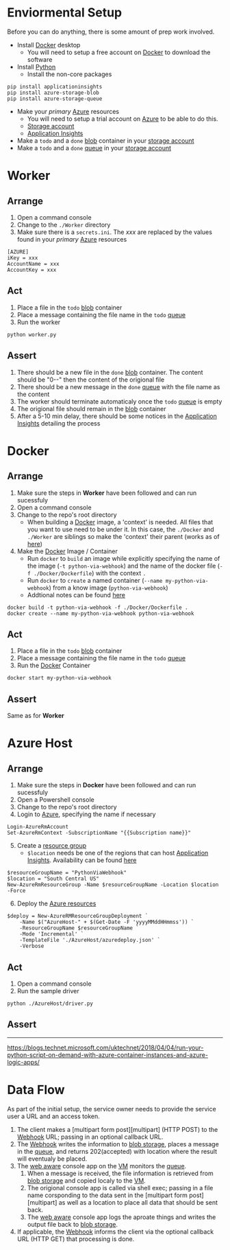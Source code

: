# Enviormental Setup

Before you can do anything, there is some amount of prep work involved.

* Install [Docker][docker] desktop
    * You will need to setup a free account on [Docker][docker] to download the software
* Install [Python][python]
    * Install the non-core packages
```{cmd}
pip install applicationinsights
pip install azure-storage-blob
pip install azure-storage-queue
```
* Make your _primary_ [Azure][azure] resources
    * You will need to setup a trial account on [Azure][azure] to be able to do this. 
    * [Storage account][storage]
	* [Application Insights][appinsights]
* Make a `todo` and a `done` [blob][blob] container in your [storage account][storage]
* Make a `todo` and a `done` [queue][queue] in your [storage account][storage]
	
# Worker

## Arrange

1. Open a command console
2. Change to the `./Worker` directory
3. Make sure there is a `secrets.ini`.
   The _xxx_ are replaced by the values found in your _primary_ [Azure][azure] resources
```{txt}
[AZURE]
iKey = xxx
AccountName = xxx
AccountKey = xxx
```

## Act

1. Place a file in the `todo` [blob][blob] container
2. Place a message containing the file name in the `todo` [queue][queue]
3. Run the worker
```{shell}
python worker.py
```

## Assert

1. There should be a new file in the `done` [blob][blob] container.
   The content should be "0--" then the content of the origional file
2. There should be a new message in the `done` [queue][queue] with the file name as the content
3. The worker should terminate automaticaly once the `todo` [queue][queue] is empty
4. The origional file should remain in the [blob][blob] container
5. After a 5-10 min delay, there should be some notices in the [Application Insights][appinsights] detailing the process

# Docker

## Arrange

1. Make sure the steps in **Worker** have been followed and can run sucessfuly
2. Open a command console
3. Change to the repo's root directory
    * When building a [Docker][docker] image, a 'context' is needed.
	  All files that you want to use need to be under it.
	  In this case, the `./Docker` and `./Worker` are siblings so make the 'context' their parent
	  (works as of [here](https://github.com/docker/cli/pull/886))
4. Make the [Docker][docker] Image / Container
    * Run `docker` to
	  `build` an image
	  while explicitly specifying the name of the image (`-t python-via-webhook`)
	  and the name of the docker file (`-f ./Docker/Dockerfile`)
	  with the context `.`
	* Run `docker` to
	  `create` a
	  named container (`--name my-python-via-webhook`)
	  from a know image (`python-via-webhook`)
	* Addtional notes can be found [here](./DockerNotes.md)
```{shell}
docker build -t python-via-webhook -f ./Docker/Dockerfile .
docker create --name my-python-via-webhook python-via-webhook
```

## Act

1. Place a file in the `todo` [blob][blob] container
2. Place a message containing the file name in the `todo` [queue][queue]
3. Run the [Docker][docker] Container
```{shell}
docker start my-python-via-webhook
```

## Assert

Same as for **Worker**

# Azure Host

## Arrange

1. Make sure the steps in **Docker** have been followed and can run sucessfuly
2. Open a Powershell console
3. Change to the repo's root directory
4. Login to [Azure][azure], specifying the name if necessary
```{posh}
Login-AzureRmAccount
Set-AzureRmContext -SubscriptionName "{{Subscription name}}"
```
5. Create a [resource group][arm]
    * `$location` needs be one of the regions that can host [Application Insights][appinsights].
	  Availability can be found [here](https://azure.microsoft.com/en-us/updates/?product=application-insights)
```{posh}
$resourceGroupName = "PythonViaWebhook"
$location = "South Central US"
New-AzureRmResourceGroup -Name $resourceGroupName -Location $location -Force
```
6. Deploy the [Azure resources][arm]
```{posh}
$deploy = New-AzureRMResourceGroupDeployment `
	-Name $("AzureHost-" + $(Get-Date -F 'yyyyMMddHHmmss')) `
	-ResourceGroupName $resourceGroupName `
	-Mode 'Incremental' `
	-TemplateFile './AzureHost/azuredeploy.json' `
	-Verbose
```

## Act

1. Open a command console
2. Run the sample driver
```{shell}
python ./AzureHost/driver.py
```

## Assert














-----------
https://blogs.technet.microsoft.com/uktechnet/2018/04/04/run-your-python-script-on-demand-with-azure-container-instances-and-azure-logic-apps/


# Data Flow

As part of the initial setup, the service owner needs to provide the service user a URL and an access token.

1. The client makes a [multipart form post][multipart] (HTTP POST) to the [Webhook][webhook] URL; passing in an optional callback URL.
2. The [Webhook][webhook] writes the information to [blob storage][blob], places a message in the [queue][queue], and returns 202(accepted) with location where the result will eventualy be placed.
3. The [web aware][webaware] console app on the [VM][vm] monitors the [queue][queue].
    1. When a message is received, the file information is retrieved from [blob storage][blob] and copied localy to the [VM][vm].
	2. The origional console app is called via shell exec; passing in a file name corsponding to the data sent in the [multipart form post][multipart] as well as a location to place all data that should be sent back.
	3. The [web aware][webaware] console app logs the aproate things and writes the output file back to [blob storage][blob].
4. If applicable, the [Webhook][webhook] informs the client via the optional callback URL (HTTP GET) that processing is done.

[arm]: https://docs.microsoft.com/en-us/azure/azure-resource-manager/resource-group-overview
[appinsights]: https://docs.microsoft.com/en-us/azure/application-insights/app-insights-overview
[azure]: https://azure.microsoft.com
[docker]: https://docs.docker.com/get-started/
[python]: https://docs.python.org/3/
[blob]: https://azure.microsoft.com/en-us/services/storage/blobs
[queue]: https://azure.microsoft.com/en-us/services/storage/queues/
[storage]: https://docs.microsoft.com/en-us/azure/storage/
[vm]: https://docs.microsoft.com/en-us/azure/virtual-machines/windows
[webaware]: https://en.oxforddictionaries.com/definition/web_aware
[webhook]: https://en.wikipedia.org/wiki/Webhook